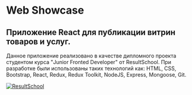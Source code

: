 # Web Showcase

## Приложение React для публикации витрин товаров и услуг.

Данное приложение реализовано в качестве дипломного проекта студентом курса "Junior Fronted Developer" от ResultSchool. При разработке были использованы таких технологий как: HTML, CSS, Bootstrap, React, Redux, Redux Toolkit, NodeJS, Express, Mongoose, Git.

[![ResultSchool](https://result.school/_next/static/media/main-logo-black.85858284.svg)](https://result.school/)
